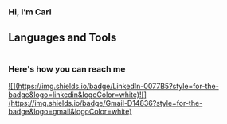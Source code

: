 <h3> Hi, I’m Carl</h3>
<!-- - 👀 I’m interested in ... Web development & Game development<br>
- 🌱  I’m currently learning ... MERN Stack with Strive School<br>
- 💞️ I’m looking to collaborate on ... Useful web applications that serve a particular purpose or need -->
<h2>Languages and Tools <!--<img src = "https://media2.giphy.com/media/QssGEmpkyEOhBCb7e1/giphy.gif?cid=ecf05e47a0n3gi1bfqntqmob8g9aid1oyj2wr3ds3mg700bl&rid=giphy.gif" width = 20px>-->   </h2> 

![<HTML>]( https://img.shields.io/badge/HTML5-E34F26?style=for-the-badge&logo=html5&logoColor=white)![<CSS>](https://img.shields.io/badge/CSS3-1572B6?style=for-the-badge&logo=css3&logoColor=white)![<BS>](https://img.shields.io/badge/Bootstrap-563D7C?style=for-the-badge&logo=bootstrap&logoColor=white)![<JS>](https://img.shields.io/badge/JavaScript-F7DF1E?style=for-the-badge&logo=javascript&logoColor=black)![<REACT>]( https://img.shields.io/badge/React-20232A?style=for-the-badge&logo=react&logoColor=61DAFB
)<br>![<NODE>](https://img.shields.io/badge/Node.js-339933?style=for-the-badge&logo=nodedotjs&logoColor=white
)![<EXPRESS>](https://img.shields.io/badge/Express.js-000000?style=for-the-badge&logo=express&logoColor=white
)![<MONGO>]( 	https://img.shields.io/badge/MongoDB-4EA94B?style=for-the-badge&logo=mongodb&logoColor=white
)![<SQL>]( 	https://img.shields.io/badge/PostgreSQL-316192?style=for-the-badge&logo=postgresql&logoColor=white
)
 
<div>
 <h3>Here's how you can reach me</h3>
<a href="https://www.linkedin.com/in/cadawkins/">![<LinkedIn>](https://img.shields.io/badge/LinkedIn-0077B5?style=for-the-badge&logo=linkedin&logoColor=white)</a><a href="mailto:carlanthony782@gmail.com">![<Gmail>](https://img.shields.io/badge/Gmail-D14836?style=for-the-badge&logo=gmail&logoColor=white)</a>
</div>

<!-- D4WKINS/D4WKINS is a ✨ special ✨ repository because its `README.md` (this file) appears on your GitHub profile.
You can click the Preview link to take a look at your changes. -->

 
 
 
